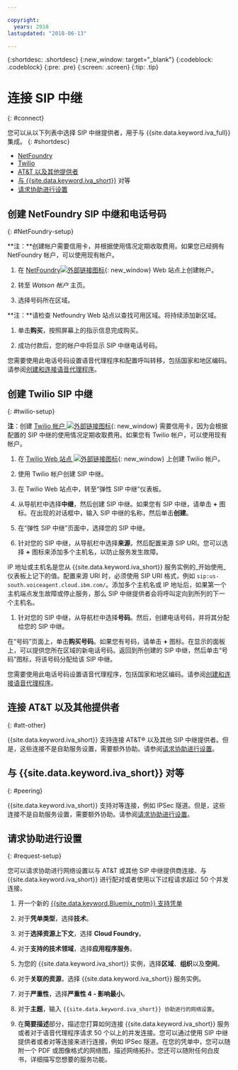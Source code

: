 ```yaml
---

copyright:
  years: 2018
lastupdated: "2018-06-13"

---
```


{:shortdesc: .shortdesc}
{:new_window: target="_blank"}
{:codeblock: .codeblock}
{:pre: .pre}
{:screen: .screen}
{:tip: .tip}


# 连接 SIP 中继
{: #connect}

您可以从以下列表中选择 SIP 中继提供者，用于与 {{site.data.keyword.iva_full}} 集成。
{: #shortdesc}

* [NetFoundry](#NetFoundry-setup)
* [Twilio](#twilio-setup)
* [AT&T 以及其他提供者](#att-other)
* [与 {{site.data.keyword.iva_short}}](#peering) 对等 
* [请求协助进行设置](#request-setup)

## 创建 NetFoundry SIP 中继和电话号码
{: #NetFoundry-setup}

**注：**创建帐户需要信用卡，并根据使用情况定期收取费用。如果您已经拥有 NetFoundry 帐户，可以使用现有帐户。

1. 在 [NetFoundry![外部链接图标](../../icons/launch-glyph.svg "外部链接图标")](https://watson.netfoundry.io/watson-login){: new_window} Web 站点上创建帐户。

1. 转至 _Watson 帐户_ 主页。

1. 选择号码所在区域。

  **注：**请检查 Netfoundry Web 站点以查找可用区域。将持续添加新区域。

1. 单击**购买**，按照屏幕上的指示信息完成购买。

1. 成功付款后，您的帐户中将显示 SIP 中继电话号码。

您需要使用此电话号码设置语音代理程序和配置呼叫转移，包括国家和地区编码。请参阅[创建和连接语音代理程序](getting-started.html#step3)。


## 创建 Twilio SIP 中继
{: #twilio-setup}

**注**：创建 [Twilio 帐户 ![外部链接图标](../../icons/launch-glyph.svg "外部链接图标")](https://www.twilio.com/try-twilio){: new_window} 需要信用卡，因为会根据配置的 SIP 中继的使用情况定期收取费用。如果您有 Twilio 帐户，可以使用现有帐户。

  1. 在 [Twilio Web 站点 ![外部链接图标](../../icons/launch-glyph.svg "外部链接图标")](https://www.twilio.com/try-twilio){: new_window} 上创建 Twilio 帐户。

  1. 使用 Twilio 帐户创建 SIP 中继。

  1. 在 Twilio Web 站点中，转至“弹性 SIP 中继”仪表板。

  1. 从导航栏中选择**中继**，然后创建 SIP 中继。如果您有 SIP 中继，请单击 **+** 图标。在出现的对话框中，输入 SIP 中继的名称，然后单击**创建**。

  1. 在“弹性 SIP 中继”页面中，选择您的 SIP 中继。

  1. 针对您的 SIP 中继，从导航栏中选择**来源**，然后配置来源 SIP URI。您可以选择 **+** 图标来添加多个主机名，以防止服务发生故障。

  IP 地址或主机名是您从 {{site.data.keyword.iva_short}} 服务实例的_开始使用_仪表板上记下的值。配置来源 URI 时，必须使用 SIP URI 格式，例如 `sip:us-south.voiceagent.cloud.ibm.com/`。添加多个主机名或 IP 地址后，如果第一个主机端点发生故障或停止服务，那么 SIP 中继提供者会将呼叫定向到所列的下一个主机名。

  1. 针对您的 SIP 中继，从导航栏中选择**号码**。然后，创建电话号码，并将其分配给您的 SIP 中继。

  在“号码”页面上，单击**购买号码**。如果您有号码，请单击 **+** 图标。在显示的面板上，可以提供您所在区域的新电话号码。返回到所创建的 SIP 中继，然后单击“号码”图标，将该号码分配给该 SIP 中继。

  您需要使用此电话号码设置语音代理程序，包括国家和地区编码。请参阅[创建和连接语音代理程序](getting-started.html#step3)。


## 连接 AT&T 以及其他提供者
{: #att-other}

{{site.data.keyword.iva_short}} 支持连接 AT&T&reg; 以及其他 SIP 中继提供者。但是，这些连接不是自助服务设置，需要额外协助。请参阅[请求协助进行设置](#request-setup)。

## 与 {{site.data.keyword.iva_short}} 对等
{: #peering}

{{site.data.keyword.iva_short}} 支持对等连接，例如 IPSec 隧道。但是，这些连接不是自助服务设置，需要额外协助。请参阅[请求协助进行设置](#request-setup)。

## 请求协助进行设置
{: #request-setup}

您可以请求协助进行网络设置以与 AT&T 或其他 SIP 中继提供商连接、与 {{site.data.keyword.iva_short}} 进行配对或者使用以下过程请求超过 50 个并发连接。

1. 开一个新的 [{{site.data.keyword.Bluemix_notm}} 支持凭单](https://console.bluemix.net/unifiedsupport/tickets/add)

1. 对于**凭单类型**，选择**技术**。

1. 对于**选择资源上下文**，选择 **Cloud Foundry**。

1. 对于**支持的技术领域**，选择**应用程序服务**。

1. 为您的 {{site.data.keyword.iva_short}} 实例，选择**区域**、**组织**以及**空间**。

1. 对于**关联的资源**，选择 {{site.data.keyword.iva_short}} 服务实例。

1. 对于**严重性**，选择**严重性 4 - 影响最小**。

1. 对于**主题**，输入 `{{site.data.keyword.iva_short}} 协助进行的网络设置`。

1. 在**简要描述**部分，描述您打算如何连接 {{site.data.keyword.iva_short}} 服务或者对于语音代理程序请求 50 个以上的并发连接。您可以通过使用 SIP 中继提供者或者对等连接来进行连接，例如 IPSec 隧道。在您的凭单中，您可以随附一个 PDF 或图像格式的网络图，描述网络拓扑。您还可以随附任何白皮书，详细描写您想要的服务功能。
